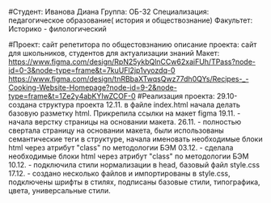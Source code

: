 #Студент: Иванова Диана 
Группа: ОБ-32
Специализация: педагогическое образование( история и  обществознание)
Факультет: Историко - филологический 

#Проект: сайт репетитора по общестовзнанию 
описание проекта: сайт для школьников, студентов для актуализации знаний 
Макет: https://www.figma.com/design/RpN25ykbQlnCCw62xaiFUh/TPass?node-id=0-3&node-type=frame&t=7kuUFl2jp1vyozdq-0
https://www.figma.com/design/tnRBbaXTwqsQwz77dh0QYs/Recipes-_-Cooking-Website-Homepage?node-id=9-2&node-type=frame&t=1Ze2y4abKYIwZCOF-0
#Реализация проекта: 
29.10-создана структура проекта
12.11.
в файле index.html начала делать базовую разметку html. Прикрепила ссылки на макет figma
19.11. - начала верстку страницы на основании макета.
26.11. - полностью свертала страницу на основании макета, были использованы семантические теги в структуре, начала именовать необходимые блоки html  через атрибут "class" по методологии БЭМ
03.12. - сделала необходимые блоки html  через атрибут "class" по методологии БЭМ
10.12. - подключила стили нормализации в head, базовый файл style.css
17.12. - создано несколько файлов и импортированы в style.css, подключены шрифты в стилях, подписаны базовые стили, типографика, цвета, универсальные стили. 
